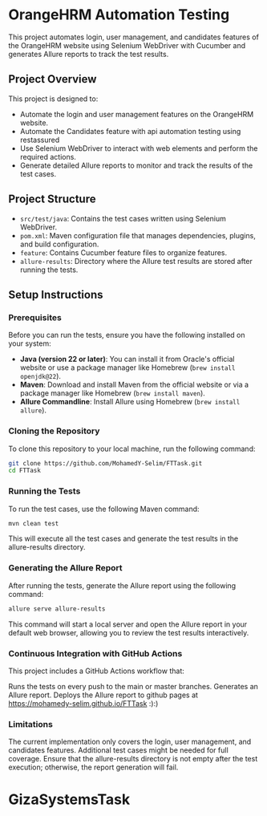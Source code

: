 # OrangeHRM Automation Testing

This project automates login, user management, and candidates features of the OrangeHRM website using Selenium WebDriver with Cucumber and generates Allure reports to track the test results.

## Project Overview

This project is designed to:

- Automate the login and user management features on the OrangeHRM website.
- Automate the Candidates feature with api automation testing using restassured
- Use Selenium WebDriver to interact with web elements and perform the required actions.
- Generate detailed Allure reports to monitor and track the results of the test cases.

## Project Structure

- `src/test/java`: Contains the test cases written using Selenium WebDriver.
- `pom.xml`: Maven configuration file that manages dependencies, plugins, and build configuration.
- `feature`: Contains Cucumber feature files to organize features. 
- `allure-results`: Directory where the Allure test results are stored after running the tests.

## Setup Instructions

### Prerequisites

Before you can run the tests, ensure you have the following installed on your system:

- **Java (version 22 or later)**: You can install it from Oracle's official website or use a package manager like Homebrew (`brew install openjdk@22`).
- **Maven**: Download and install Maven from the official website or via a package manager like Homebrew (`brew install maven`).
- **Allure Commandline**: Install Allure using Homebrew (`brew install allure`).

### Cloning the Repository

To clone this repository to your local machine, run the following command:

```bash
git clone https://github.com/MohamedY-Selim/FTTask.git
cd FTTask
```

### Running the Tests
To run the test cases, use the following Maven command:

```bash
mvn clean test
```
This will execute all the test cases and generate the test results in the allure-results directory.


### Generating the Allure Report
After running the tests, generate the Allure report using the following command:

```bash
allure serve allure-results
```
This command will start a local server and open the Allure report in your default web browser, allowing you to review the test results interactively.

### Continuous Integration with GitHub Actions
This project includes a GitHub Actions workflow that:

Runs the tests on every push to the main or master branches.
Generates an Allure report.
Deploys the Allure report to github pages at https://mohamedy-selim.github.io/FTTask       :):)

### Limitations
The current implementation only covers the login, user management, and candidates features. Additional test cases might be needed for full coverage.
Ensure that the allure-results directory is not empty after the test execution; otherwise, the report generation will fail.
# GizaSystemsTask
